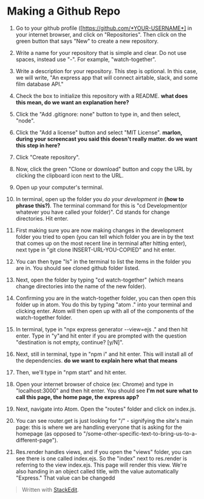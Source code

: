 
# Making a Github Repo

1. Go to your github profile ([https://github.com/*YOUR-USERNAME*] in your internet browser, and click on "Repositories". Then click on the green button that says "New" to create a new repository. 

2. Write a name for your repository that is simple and clear. Do not use spaces, instead use "-". For example, "watch-together".

3. Write a description for your repository. This step is optional. In this case, we will write, "An express app that will connect airtable, slack, and some film database API."

4. Check the box to initialize this repository with a README. **what does this mean, do we want an explanation here?**

5. Click the "Add .gitignore: none" button to type in, and then select, "node".

6. Click the "Add a license" button and select "MIT License". **marlon, during your screencast you said this doesn't really matter. do we want this step in here?**

7. Click "Create repository".

8. Now, click the green "Clone or download" button and copy the URL by clicking the clipboard icon next to the URL.

9. Open up your computer's terminal.
 
10. In terminal, open up the folder you *do your development in* **(how to phrase this?)**. The terminal command for this is "cd Development(or whatever you have called your folder)". Cd stands for change directories. Hit enter.

11. First making sure you are now making changes in the development folder you tried to open (you can tell which folder you are in by the text that comes up on the most recent line in terminal after hitting enter), next type in "git clone INSERT-URL-YOU-COPIED" and hit enter.

12. You can then type "ls" in the terminal to list the items in the folder you are in. You should see cloned github folder listed.

13. Next, open the folder by typing "cd watch-together" (which means change directories into the name of the new folder).

14. Confirming you are in the watch-together folder, you can then open this folder up in atom. You do this by typing "atom ." into your terminal and clicking enter. Atom will then open up with all of the components of the watch-together folder. 

15. In terminal, type in "npx express generator --view=ejs ." and then hit enter. Type in "y"and hit enter if you are prompted with the question "destination is not empty, continue? [y/N]".

16. Next, still in terminal, type in "npm i" and hit enter. This will install all of the dependencies. **do we want to explain here what that means**

17. Then, we'll type in "npm start" and hit enter. 

18. Open your internet browser of choice (ex: Chrome) and type in "localhost:3000" and then hit enter. You should see **I'm not sure what to call this page, the home page, the express app?**

19. Next, navigate into Atom. Open the "routes" folder and click on index.js. 
20. You can see router.get is just looking for "/" - signifying the site's main page: this is where we are handling everyone that is asking for the homepage (as opposed to "/some-other-specific-text-to-bring-us-to-a-different-page"). 
21. Res.render handles views, and if you open the "views" folder, you can see there is one called index.ejs. So the "index" next to res.render is referring to the view index.ejs. This page will render this view. We're also handing in an object called title, with the value automatically "Express." That value can be changedd
> Written with [StackEdit](https://stackedit.io/).
<!--stackedit_data:
eyJoaXN0b3J5IjpbLTEwODQ3MjY3OTIsMTM3ODEzODUyMSwtMT
gyMDgxMjIxOCwxMjc3MzE3OTQ1LC0xNDMwMTYwMTkzLDI1NTU2
NDAxNiwtMTYxOTI3MTAwNywtNTA4NTMwOTM0LC0xNzY4MTYzMT
c4LDU4MjI2NTYxMCwyMjU0NDQ2ODcsMTM4MzUyODgyNl19
-->